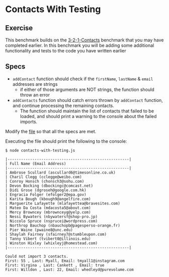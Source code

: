 # Contacts With Testing


## Exercise

This benchmark builds on the [3-2-1-Contacts](../3-2-1-Contacts) benchmark that you may have completed earlier. In this benchmark you will be adding some additional functionality and tests to the code you have written earlier

## Specs

- `addContact` function should check if the `firstName`, `lastName` & `email` addresses are strings
  - if either of those arguments are NOT strings, the function should throw an error
- `addContacts` function should catch errors thrown by `addContact` function, and continue processing the remaining contacts.
  - The function should maintain the list of contacts that failed to be loaded, and should print a warning to the console about the failed imports.

Modify the [file](./contacts-with-testing.js) so that all the specs are met.

Executing the file should print the following to the console:
```
$ node contacts-with-testing.js

|------------------------------------------------------|
| Full Name (Email Address)
|------------------------------------------------------|
| Ambrose Scullard (ascullard6@timesonline.co.uk)
| Charil Clegg (cclegge@weibo.com)
| Conroy Honsch (chonsch3@sohu.com)
| Devon Bocking (dbockingc@comcast.net)
| Didi Grose (dgroseh@google.com.hk)
| Engracia Folger (efolger2@epa.gov)
| Karita Bough (kbough9@angelfire.com)
| Marguerite Lafayette (mlafayettea@bravesites.com)
| Mateo Da Costa (mdacosta5@about.com)
| Mercy Browncey (mbrownceyg@yelp.com)
| Nessi Bywaters (nbywatersf@shop-pro.jp)
| Niccolo Spruce (nsprucei@wordpress.com)
| Northrop Bauchop (nbauchopb@pagesperso-orange.fr)
| Pier Waine (pwaine8@unc.edu)
| Shaylah Fairney (sfairney7@stumbleupon.com)
| Tanny Vibert (tvibert0@illinois.edu)
| Winston Hixley (whixleyj@homestead.com)
|------------------------------------------------------|

Could not import 3 contacts.
First: 55 , Last: Myall, Email: tmyall1@instagram.com
First: Virgina , Last: Cankett , Email: true
First: Willdon , Last: 22, Email: whedleyd@purevolume.com

```
